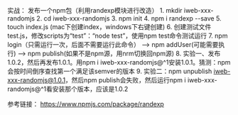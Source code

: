 实战： 发布一个npm包（利用randexp模块进行改造）
    1. mkdir iweb-xxx-randomjs
    2. cd iweb-xxx-randomjs
    3. npm init
    4. npm i randexp --save
    5. touch index.js (mac下创建index，windows下右键创建)
    6. 创建测试文件test.js，修改scripts为“test”：“node  test”，使用npm test命令测试运行
    7. npm login（只需运行一次，后面不需要运行此命令） --> npm addUser(可能需要执行) --> npm publish(如果不是npm源，用nrm切换回npm源)
    8. 实验一、发布1.0.2，然后再发布1.0.1。用npm i iweb-xxx-randomjs@^1安装1.0.1。猜测：npm会按时间倒序查找第一个满足该semver的版本
    9. 实验二：npm unpublish iweb-xxx-randomjs@1.0.1，然后npm publish会失败，然后运行npm i iweb-xxx-randomjs@^1看安装那个版本，应该是1.0.2


参考链接： https://www.npmjs.com/package/randexp